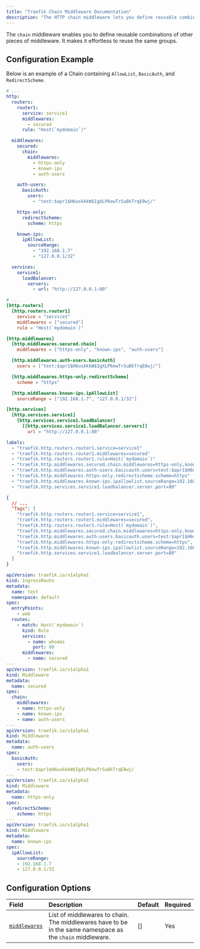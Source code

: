 ```yaml
---
title: "Traefik Chain Middleware Documentation"
description: "The HTTP chain middleware lets you define reusable combinations of other middleware, to reuse the same groups. Read the technical documentation."
---
```


The `chain` middleware enables you to define reusable combinations of other pieces of middleware.
It makes it effortless to reuse the same groups.

## Configuration Example

Below is an example of a Chain containing `AllowList`, `BasicAuth`, and `RedirectScheme`.

```yaml tab="Structured (YAML)"
# ...
http:
  routers:
    router1:
      service: service1
      middlewares:
        - secured
      rule: "Host(`mydomain`)"

  middlewares:
    secured:
      chain:
        middlewares:
          - https-only
          - known-ips
          - auth-users

    auth-users:
      basicAuth:
        users:
          - "test:$apr1$H6uskkkW$IgXLP6ewTrSuBkTrqE8wj/"

    https-only:
      redirectScheme:
        scheme: https

    known-ips:
      ipAllowList:
        sourceRange:
          - "192.168.1.7"
          - "127.0.0.1/32"

  services:
    service1:
      loadBalancer:
        servers:
          - url: "http://127.0.0.1:80"
```

```toml tab="Structured (TOML)"
# ...
[http.routers]
  [http.routers.router1]
    service = "service1"
    middlewares = ["secured"]
    rule = "Host(`mydomain`)"

[http.middlewares]
  [http.middlewares.secured.chain]
    middlewares = ["https-only", "known-ips", "auth-users"]

  [http.middlewares.auth-users.basicAuth]
    users = ["test:$apr1$H6uskkkW$IgXLP6ewTrSuBkTrqE8wj/"]

  [http.middlewares.https-only.redirectScheme]
    scheme = "https"

  [http.middlewares.known-ips.ipAllowList]
    sourceRange = ["192.168.1.7", "127.0.0.1/32"]

[http.services]
  [http.services.service1]
    [http.services.service1.loadBalancer]
      [[http.services.service1.loadBalancer.servers]]
        url = "http://127.0.0.1:80"
``` 

```yaml tab="Labels"
labels:
  - "traefik.http.routers.router1.service=service1"
  - "traefik.http.routers.router1.middlewares=secured"
  - "traefik.http.routers.router1.rule=Host(`mydomain`)"
  - "traefik.http.middlewares.secured.chain.middlewares=https-only,known-ips,auth-users"
  - "traefik.http.middlewares.auth-users.basicauth.users=test:$apr1$H6uskkkW$IgXLP6ewTrSuBkTrqE8wj/"
  - "traefik.http.middlewares.https-only.redirectscheme.scheme=https"
  - "traefik.http.middlewares.known-ips.ipallowlist.sourceRange=192.168.1.7,127.0.0.1/32"
  - "traefik.http.services.service1.loadbalancer.server.port=80"
```

```json tab="Tags"
{
  // ...
  "Tags": [
    "traefik.http.routers.router1.service=service1",
    "traefik.http.routers.router1.middlewares=secured",
    "traefik.http.routers.router1.rule=Host(`mydomain`)",
    "traefik.http.middlewares.secured.chain.middlewares=https-only,known-ips,auth-users",
    "traefik.http.middlewares.auth-users.basicauth.users=test:$apr1$H6uskkkW$IgXLP6ewTrSuBkTrqE8wj/",
    "traefik.http.middlewares.https-only.redirectscheme.scheme=https",
    "traefik.http.middlewares.known-ips.ipallowlist.sourceRange=192.168.1.7,127.0.0.1/32",
    "traefik.http.services.service1.loadbalancer.server.port=80"
  ]
}
```

```yaml tab="Kubernetes"
apiVersion: traefik.io/v1alpha1
kind: IngressRoute
metadata:
  name: test
  namespace: default
spec:
  entryPoints:
    - web
  routes:
    - match: Host(`mydomain`)
      kind: Rule
      services:
        - name: whoami
          port: 80
      middlewares:
        - name: secured
---
apiVersion: traefik.io/v1alpha1
kind: Middleware
metadata:
  name: secured
spec:
  chain:
    middlewares:
    - name: https-only
    - name: known-ips
    - name: auth-users
---
apiVersion: traefik.io/v1alpha1
kind: Middleware
metadata:
  name: auth-users
spec:
  basicAuth:
    users:
    - test:$apr1$H6uskkkW$IgXLP6ewTrSuBkTrqE8wj/
---
apiVersion: traefik.io/v1alpha1
kind: Middleware
metadata:
  name: https-only
spec:
  redirectScheme:
    scheme: https
---
apiVersion: traefik.io/v1alpha1
kind: Middleware
metadata:
  name: known-ips
spec:
  ipAllowList:
    sourceRange:
    - 192.168.1.7
    - 127.0.0.1/32
```


## Configuration Options

| Field | Description | Default | Required |
|:------|:------------|:--------|:---------|
| <a id="opt-middlewares" href="#opt-middlewares" title="#opt-middlewares">`middlewares`</a> | List of middlewares to chain.<br /> The middlewares have to be in the same namespace as the `chain` middleware. | [] | Yes |
